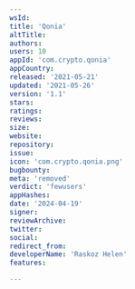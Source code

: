 ```yaml
---
wsId: 
title: 'Qonia'
altTitle: 
authors: 
users: 10
appId: 'com.crypto.qonia'
appCountry: 
released: '2021-05-21'
updated: '2021-05-26'
version: '1.1'
stars: 
ratings: 
reviews: 
size: 
website: 
repository: 
issue: 
icon: 'com.crypto.qonia.png'
bugbounty: 
meta: 'removed'
verdict: 'fewusers'
appHashes: 
date: '2024-04-19'
signer: 
reviewArchive: 
twitter: 
social: 
redirect_from: 
developerName: 'Raskoz Helen'
features: 

---
```



